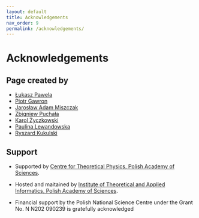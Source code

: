 ```yaml
---
layout: default
title: Acknowledgements
nav_order: 9
permalink: /acknowledgements/
---
```

# Acknowledgements

## Page created by

  - [Łukasz Pawela](https://www.iitis.pl/en/person/lpawela)
  - [Piotr Gawron](https://www.iitis.pl/en/person/pgawron)
  - [Jarosław Adam Miszczak](https://www.iitis.pl/en/person/jmiszczak)
  - [Zbigniew Puchała](https://www.iitis.pl/en/person/zpuchala)
  - [Karol Życzkowski](http://chaos.if.uj.edu.pl/~karol/)
  - [Paulina Lewandowska](https://www.iitis.pl/en/node/2654)
  - [Ryszard Kukulski](https://iitis.pl/en/node/2619)

## Support

  - Supported by [Centre for Theoretical Physics, Polish Academy of
    Sciences](http://www.cft.edu.pl).

  - Hosted and maitained by [Institute of Theoretical and Applied
    Informatics, Polish Academy of Sciences](http://www.iitis.pl/en/).

  - Financial support by the Polish National Science Centre under the
    Grant No. N N202 090239 is gratefully acknowledged
